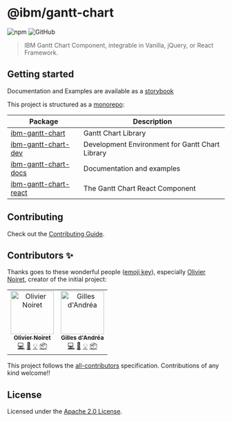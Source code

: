 # @ibm/gantt-chart

![npm](https://img.shields.io/npm/v/ibm-gantt-chart.svg)
![GitHub](https://img.shields.io/github/license/ibm/gantt-chart.svg)

> IBM Gantt Chart Component, integrable in Vanilla, jQuery, or React Framework.

## Getting started

Documentation and Examples are available as a [storybook](https://ibm.github.io/gantt-chart/packages/ibm-gantt-chart-docs/storybook)

This project is structured as a [monorepo](https://en.wikipedia.org/wiki/Monorepo):

| Package                                                 | Description                                     |
| ------------------------------------------------------- | ----------------------------------------------- |
| [ibm-gantt-chart](packages/ibm-gantt-chart)             | Gantt Chart Library                             |
| [ibm-gantt-chart-dev](packages/ibm-gantt-chart-dev)     | Development Environment for Gantt Chart Library |
| [ibm-gantt-chart-docs](packages/ibm-gantt-chart-docs)   | Documentation and examples                      |
| [ibm-gantt-chart-react](packages/ibm-gantt-chart-react) | The Gantt Chart React Component                 |

## Contributing

Check out the [Contributing Guide](CONTRIBUTING.md).

## Contributors ✨

Thanks goes to these wonderful people ([emoji key](https://allcontributors.org/docs/en/emoji-key)), especially [Olivier Noiret](https://github.com/ono70), creator of the initial project:

<!-- ALL-CONTRIBUTORS-LIST:START - Do not remove or modify this section -->
<!-- prettier-ignore -->
<table><tr><td align="center"><a href="https://github.com/ono70"><img src="https://avatars2.githubusercontent.com/u/3769170?v=4" width="100px;" alt="Olivier Noiret"/><br /><sub><b>Olivier Noiret</b></sub></a><br /><a href="https://github.com/IBM/@ibm/gantt-chart/commits?author=ono70" title="Code">💻</a> <a href="https://github.com/IBM/@ibm/gantt-chart/commits?author=ono70" title="Documentation">📖</a> <a href="#example-ono70" title="Examples">💡</a> <a href="#platform-ono70" title="Packaging/porting to new platform">📦</a></td><td align="center"><a href="https://github.com/gillesdandrea"><img src="https://avatars1.githubusercontent.com/u/2739003?v=4" width="100px;" alt="Gilles d'Andréa"/><br /><sub><b>Gilles d'Andréa</b></sub></a><br /><a href="https://github.com/IBM/@ibm/gantt-chart/commits?author=gillesdandrea" title="Code">💻</a> <a href="https://github.com/IBM/@ibm/gantt-chart/commits?author=gillesdandrea" title="Documentation">📖</a> <a href="#example-gillesdandrea" title="Examples">💡</a> <a href="#platform-gillesdandrea" title="Packaging/porting to new platform">📦</a></td></tr></table>

<!-- ALL-CONTRIBUTORS-LIST:END -->

This project follows the [all-contributors](https://github.com/all-contributors/all-contributors) specification. Contributions of any kind welcome!!

## License

Licensed under the [Apache 2.0 License](LICENSE).
